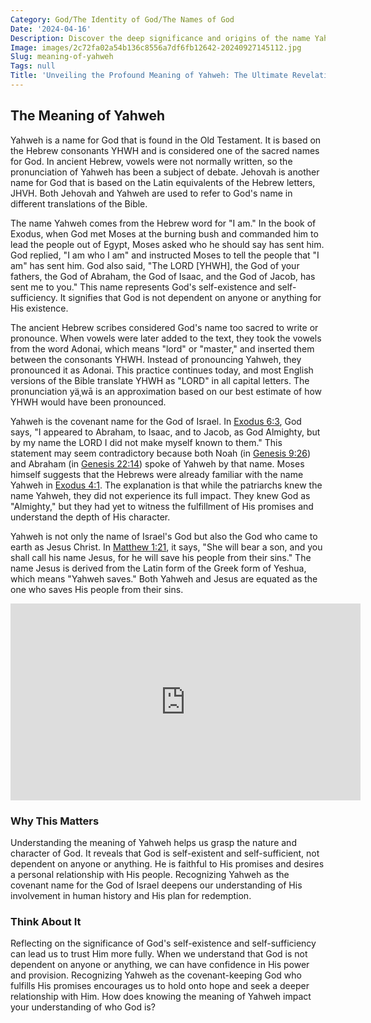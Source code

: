 ```yaml
---
Category: God/The Identity of God/The Names of God
Date: '2024-04-16'
Description: Discover the deep significance and origins of the name Yahweh in this insightful article exploring the meaning behind this sacred term.
Image: images/2c72fa02a54b136c8556a7df6fb12642-20240927145112.jpg
Slug: meaning-of-yahweh
Tags: null
Title: 'Unveiling the Profound Meaning of Yahweh: The Ultimate Revelation for Christian Believers'
---
```


## The Meaning of Yahweh

Yahweh is a name for God that is found in the Old Testament. It is based on the Hebrew consonants YHWH and is considered one of the sacred names for God. In ancient Hebrew, vowels were not normally written, so the pronunciation of Yahweh has been a subject of debate. Jehovah is another name for God that is based on the Latin equivalents of the Hebrew letters, JHVH. Both Jehovah and Yahweh are used to refer to God's name in different translations of the Bible.

The name Yahweh comes from the Hebrew word for "I am." In the book of Exodus, when God met Moses at the burning bush and commanded him to lead the people out of Egypt, Moses asked who he should say has sent him. God replied, "I am who I am" and instructed Moses to tell the people that "I am" has sent him. God also said, "The LORD [YHWH], the God of your fathers, the God of Abraham, the God of Isaac, and the God of Jacob, has sent me to you." This name represents God's self-existence and self-sufficiency. It signifies that God is not dependent on anyone or anything for His existence.

The ancient Hebrew scribes considered God's name too sacred to write or pronounce. When vowels were later added to the text, they took the vowels from the word Adonai, which means "lord" or "master," and inserted them between the consonants YHWH. Instead of pronouncing Yahweh, they pronounced it as Adonai. This practice continues today, and most English versions of the Bible translate YHWH as "LORD" in all capital letters. The pronunciation yäˌwā is an approximation based on our best estimate of how YHWH would have been pronounced.

Yahweh is the covenant name for the God of Israel. In [Exodus 6:3](https://www.bibleref.com/Exodus/6/Exodus-6-3.html), God says, "I appeared to Abraham, to Isaac, and to Jacob, as God Almighty, but by my name the LORD I did not make myself known to them." This statement may seem contradictory because both Noah (in [Genesis 9:26](https://www.bibleref.com/Genesis/9/Genesis-9-26.html)) and Abraham (in [Genesis 22:14](https://www.bibleref.com/Genesis/22/Genesis-22-14.html)) spoke of Yahweh by that name. Moses himself suggests that the Hebrews were already familiar with the name Yahweh in [Exodus 4:1](https://www.bibleref.com/Exodus/4/Exodus-4-1.html). The explanation is that while the patriarchs knew the name Yahweh, they did not experience its full impact. They knew God as "Almighty," but they had yet to witness the fulfillment of His promises and understand the depth of His character.

Yahweh is not only the name of Israel's God but also the God who came to earth as Jesus Christ. In [Matthew 1:21](https://www.bibleref.com/Matthew/1/Matthew-1-21.html), it says, "She will bear a son, and you shall call his name Jesus, for he will save his people from their sins." The name Jesus is derived from the Latin form of the Greek form of Yeshua, which means "Yahweh saves." Both Yahweh and Jesus are equated as the one who saves His people from their sins.


<iframe width="560" height="315" src="https://www.youtube.com/embed/dEIYXsXBKr0" frameborder="0" allow="autoplay; encrypted-media" allowfullscreen></iframe>


### **Why This Matters**

Understanding the meaning of Yahweh helps us grasp the nature and character of God. It reveals that God is self-existent and self-sufficient, not dependent on anyone or anything. He is faithful to His promises and desires a personal relationship with His people. Recognizing Yahweh as the covenant name for the God of Israel deepens our understanding of His involvement in human history and His plan for redemption.

### **Think About It**

Reflecting on the significance of God's self-existence and self-sufficiency can lead us to trust Him more fully. When we understand that God is not dependent on anyone or anything, we can have confidence in His power and provision. Recognizing Yahweh as the covenant-keeping God who fulfills His promises encourages us to hold onto hope and seek a deeper relationship with Him. How does knowing the meaning of Yahweh impact your understanding of who God is?